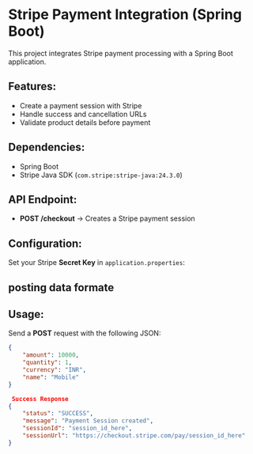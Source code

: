  # Stripe Payment Integration (Spring Boot)

This project integrates Stripe payment processing with a Spring Boot application.

## Features:
- Create a payment session with Stripe
- Handle success and cancellation URLs
- Validate product details before payment

## Dependencies:
- Spring Boot
- Stripe Java SDK (`com.stripe:stripe-java:24.3.0`)

## API Endpoint:
- **POST /checkout** → Creates a Stripe payment session

## Configuration:
Set your Stripe **Secret Key** in `application.properties`:

## posting data formate 

## Usage:
Send a **POST** request with the following JSON:
```json
{
    "amount": 10000,
    "quantity": 1,
    "currency": "INR",
    "name": "Mobile"
}

 Success Response
{
    "status": "SUCCESS",
    "message": "Payment Session created",
    "sessionId": "session_id_here",
    "sessionUrl": "https://checkout.stripe.com/pay/session_id_here"
}
